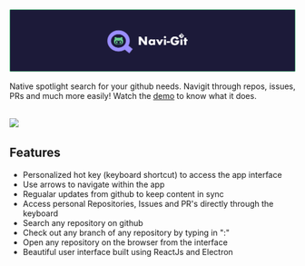 <img src='banners/navigit-banner.png'>

<br>
<p align="justify">
Native spotlight search for your github needs. Navigit through repos, issues, PRs and much more easily! Watch the <a href="https://youtu.be/apYjledDU8k">demo</a> to know what it does.
<p>
<br>
  
<img src='banners/navigit-about.png'>


## Features
- Personalized hot key (keyboard shortcut) to access the app interface
- Use arrows to navigate within the app
- Regualar updates from github to keep content in sync
- Access personal Repositories, Issues and PR's directly through the keyboard
- Search any repository on github
- Check out any branch of any repository by typing in ":"
- Open any repository on the browser from the interface
- Beautiful user interface built using ReactJs and Electron

<br>
